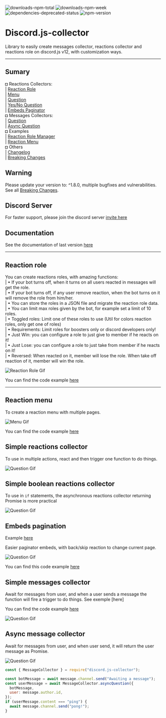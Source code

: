 ![downloads-npm-total](https://img.shields.io/npm/dt/discord.js-collector) ![downloads-npm-week](https://img.shields.io/npm/dw/discord.js-collector?color=%234c00ff)  ![dependencies-deprecated-status](https://img.shields.io/david/IDjinn/Discord.js-Collector) ![npm-version](https://img.shields.io/npm/v/discord.js-collector)
# Discord.js-collector

Library to easily create messages collector, reactions collector and reactions role on discord.js v12, with customization ways.

---

## Sumary
◘ Reactions Collectors:\
| [Reaction Role](#reaction-role)\
| [Menu](#reaction-menu)\
| [Question](#simple-reaction-collector)\
| [Yes/No Question](#simple-boolean-reaction-collector)\
| [Embeds Paginator](#embeds-pagination)\
◘ Messages Collectors:\
| [Question](#simple-messages-collector)\
| [Async Question](#async-message-collector)\
◘ Examples\
| [Reaction Role Manager](./examples/reaction-role-manager/basic.js)\
| [Reaction Menu](./examples/reaction-collector/menu.js)\
◘ Others\
| [Changelog](CHANGELOG.md)\
| [Breaking Changes](./BREAKING_CHANGES.md)


## Warning
Please update your version to: ^1.8.0, multiple bugfixes and vulnerabilities.\
See all [Breaking Changes](./BREAKING_CHANGES.md).

## Discord Server

For faster support, please join the discord server [invite here](https://discord.gg/BK5FwGt7YX)

## Documentation

See the documentation of last version [here](https://idjinn.github.io/Discord.js-Collector/)

---

## Reaction role

You can create reactions roles, with amazing functions:\
| • If your bot turns off, when it turns on all users reacted in messages will get the role.\
| • If your bot turns off, if any user remove reaction, when the bot turns on it will remove the role from him/her.\
| • You can store the roles in a JSON file and migrate the reaction role data.\
| • You can limit max roles given by the bot, for example set a limit of 10 roles.\
| • Toggled roles: Limit one of these roles to use (Util for colors reaction roles, only get one of roles)\
| • Requirements: Limit roles for boosters only or discord developers only!\
| • Just Win: you can configure a role to just give to member if he reacts on it!\
| • Just Lose: you can configure a role to just take from member if he reacts on it!\
| • Reversed: When reacted on it, member will lose the role. When take off reaction of it, member will win the role.


![Reaction Role Gif](./assets/reactionRoles.gif)

You can find the code example [here](./examples/reaction-role-manager/basic.js)

---

## Reaction menu

To create a reaction menu with multiple pages.

![Menu Gif](./assets/reactMenu.gif)

You can find the code example [here](./examples/reaction-collector/menu.js)


## Simple reactions collector

To use in multiple actions, react and then trigger one function to do things.

![Question Gif](./assets/reactQuestion.gif)

## Simple boolean reactions collector

To use in `if` statements, the asynchronous reactions collector returning Promise <boolean> is more practical

![Question Gif](./assets/reactYesNoQuestion.gif)

## Embeds pagination
Example [here](./examples/reaction-collector/paginator.js)

Easier paginator embeds, with back/skip reaction to change current page.

![Question Gif](./assets/reactPaginator.gif)

You can find this code example [here](./examples/reaction-collector/paginator.js)

## Simple messages collector

Await for messages from user, and when a user sends a message the function will fire a trigger to do things. See exemple [here]

You can find the code example [here](./examples/message-collector/question.js)

![Question Gif](./assets/messageQuestion.gif)

## Async message collector

Await for messages from user, and when user send, it will return the user message as Promise<Message>.

![Question Gif](./assets/messageAsyncQuestion.gif)

```js
const { MessageCollector } = require("discord.js-collector");

const botMessage = await message.channel.send("Awaiting a message");
const userMessage = await MessageCollector.asyncQuestion({
  botMessage,
  user: message.author.id,
});
if (userMessage.content === "ping") {
  await message.channel.send("pong!");
}
```
